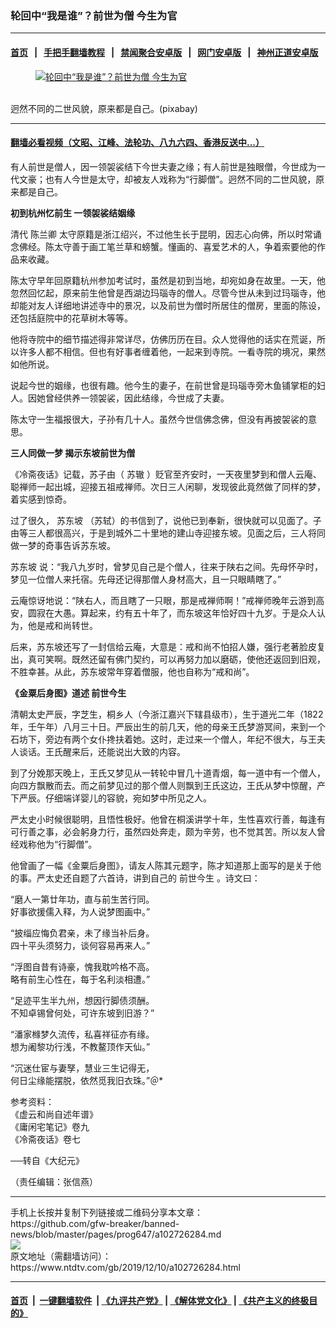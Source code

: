 ### 轮回中“我是谁”？前世为僧 今生为官
------------------------

#### [首页](https://github.com/gfw-breaker/banned-news/blob/master/README.md) &nbsp;&nbsp;|&nbsp;&nbsp; [手把手翻墙教程](https://github.com/gfw-breaker/guides/wiki) &nbsp;&nbsp;|&nbsp;&nbsp; [禁闻聚合安卓版](https://github.com/gfw-breaker/bn-android) &nbsp;&nbsp;|&nbsp;&nbsp; [网门安卓版](https://github.com/oGate2/oGate) &nbsp;&nbsp;|&nbsp;&nbsp; [神州正道安卓版](https://github.com/SzzdOgate/update) 



<div><div class="featured_image">
 <a href="https://i.ntdtv.com/assets/uploads/2019/12/2019-12-10_135726.jpg" target="_blank">
  <figure>
   <img alt="轮回中“我是谁”？前世为僧 今生为官" src="https://i.ntdtv.com/assets/uploads/2019/12/2019-12-10_135726-800x450.jpg"/>
  </figure><br/>
 </a>
 <span class="caption">
  迥然不同的二世风貌，原来都是自己。(pixabay)
 </span>
</div>
</div><hr/>

#### [翻墙必看视频（文昭、江峰、法轮功、八九六四、香港反送中...）](https://github.com/gfw-breaker/banned-news/blob/master/pages/link3.md)

<div><div class="post_content" itemprop="articleBody">
 <p>
  有人前世是僧人，因一领袈裟结下今世夫妻之缘；有人前世是独眼僧，今世成为一代文豪；也有人今世是太守，却被友人戏称为“行脚僧”。迥然不同的二世风貌，原来都是自己。
 </p>
 <p>
  <strong>
   初到杭州忆前生 一领袈裟结姻缘
  </strong>
 </p>
 <p>
  清代
  <ok href="https://www.ntdtv.com/gb/陈兰卿.htm">
   陈兰卿
  </ok>
  太守原籍是浙江绍兴，不过他生长于昆明，因志心向佛，所以时常诵念佛经。陈太守善于画工笔兰草和螃蟹。懂画的、喜爱艺术的人，争着索要他的作品来收藏。
 </p>
 <p>
  陈太守早年回原籍杭州参加考试时，虽然是初到当地，却宛如身在故里。一天，他忽然回忆起，原来前生他曾是西湖边玛瑙寺的僧人。尽管今世从未到过玛瑙寺，他却能对友人详细地讲述寺中的景况，以及前世为僧时所居住的僧房，里面的陈设，还包括庭院中的花草树木等等。
 </p>
 <p>
  他将寺院中的细节描述得非常详尽，仿佛历历在目。众人觉得他的话实在荒诞，所以许多人都不相信。但也有好事者缠着他，一起来到寺院。一看寺院的境况，果然如他所说。
 </p>
 <p>
  说起今世的姻缘，也很有趣。他今生的妻子，在前世曾是玛瑙寺旁木鱼铺掌柜的妇人。因她曾经供养一领袈裟，因此结缘，今世成了夫妻。
 </p>
 <p>
  陈太守一生福报很大，子孙有几十人。虽然今世信佛念佛，但没有再披袈裟的意思。
 </p>
 <p>
  <strong>
   三人同做一梦 揭示东坡前世为僧
  </strong>
 </p>
 <p>
  《冷斋夜话》记载，苏子由（
  <ok href="https://www.ntdtv.com/gb/苏辙.htm">
   苏辙
  </ok>
  ）贬官至齐安时，一天夜里梦到和僧人云庵、聪禅师一起出城，迎接五祖戒禅师。次日三人闲聊，发现彼此竟然做了同样的梦，着实感到惊奇。
 </p>
 <p>
  过了很久，
  <ok href="https://www.ntdtv.com/gb/苏东坡.htm">
   苏东坡
  </ok>
  （苏轼）的书信到了，说他已到奉新，很快就可以见面了。子由等三人都很高兴，于是到城外二十里地的建山寺迎接东坡。见面之后，三人将同做一梦的奇事告诉苏东坡。
 </p>
 <p>
  <ok href="https://www.ntdtv.com/gb/苏东坡.htm">
   苏东坡
  </ok>
  说：“我八九岁时，曾梦见自己是个僧人，往来于陕右之间。先母怀孕时，梦见一位僧人来托宿。先母还记得那僧人身材高大，且一只眼睛瞎了。”
 </p>
 <p>
  云庵惊讶地说：“陕右人，而且瞎了一只眼，那是戒禅师啊！”戒禅师晚年云游到高安，圆寂在大愚。算起来，约有五十年了，而东坡这年恰好四十九岁。于是众人认为，他是戒和尚转世。
 </p>
 <p>
  后来，苏东坡还写了一封信给云庵，大意是：戒和尚不怕招人嫌，强行老著脸皮复出，真可笑啊。既然还留有佛门契约，可以再努力加以磨砺，使他还返回到旧观，不胜幸甚。从此，苏东坡常年穿着僧服，他也自称为“戒和尚”。
 </p>
 <p>
  <strong>
   《金粟后身图》道述
   <ok href="https://www.ntdtv.com/gb/前世今生.htm">
    前世今生
   </ok>
  </strong>
 </p>
 <p>
  清朝太史严辰，字芝生，桐乡人（今浙江嘉兴下辖县级市），生于道光二年（1822年，壬午年）八月三十日。严辰出生的前几天，他的母亲王氏梦游冥间，来到一个石坊下，旁边有两个女仆搀扶着她。这时，走过来一个僧人，年纪不很大，与王夫人谈话。王氏醒来后，还能说出大致的内容。
 </p>
 <p>
  到了分娩那天晚上，王氏又梦见从一转轮中冒几十道青烟，每一道中有一个僧人，向四方飘散而去。而之前梦见过的那个僧人则飘到王氏这边，王氏从梦中惊醒，产下严辰。仔细端详婴儿的容貌，宛如梦中所见之人。
 </p>
 <p>
  严太史小时候很聪明，且悟性极好。他曾在桐溪讲学十年，生性喜欢行善，每逢有可行善之事，必会躬身力行，虽然四处奔走，颇为辛劳，也不觉其苦。所以友人曾经戏称他为“行脚僧”。
 </p>
 <p>
  他曾画了一幅《金粟后身图》，请友人陈其元题字，陈才知道那上面写的是关于他的事。严太史还自题了六首诗，讲到自己的
  <ok href="https://www.ntdtv.com/gb/前世今生.htm">
   前世今生
  </ok>
  。诗文曰：
 </p>
 <p>
  “磨人一第廿年功，直与前生苦行同。
  <br/>
  好事欲援儒入释，为人说梦图画中。”
 </p>
 <p>
  “披缁应悔负君亲，未了缘当补后身。
  <br/>
  四十平头须努力，谈何容易再来人。”
 </p>
 <p>
  “浮图自昔有诗豪，愧我耽吟格不高。
  <br/>
  略有前生心性在，每于名利淡相遭。”
 </p>
 <p>
  “足迹平生半九州，想因行脚债须酬。
  <br/>
  不知卓锡曾何处，可许东坡到旧游？”
 </p>
 <p>
  “潘家橼梦久流传，私喜祥征亦有缘。
  <br/>
  想为阇黎功行浅，不教鳌顶作天仙。”
 </p>
 <p>
  “沉迷仕宦与妻孥，慧业三生记得无，
  <br/>
  何日尘缘能摆脱，依然觅我旧衣珠。”＠*
 </p>
 <p>
  参考资料：
  <br/>
  《虚云和尚自述年谱》
  <br/>
  《庸闲宅笔记》卷九
  <br/>
  《冷斋夜话》卷七
 </p>
 <p>
  ──转自《大纪元》
 </p>
 <p>
  （责任编辑：张信燕）
 </p>
 <div class="single_ad">
 </div>
</div>
</div>
<hr/>
手机上长按并复制下列链接或二维码分享本文章：<br/>
https://github.com/gfw-breaker/banned-news/blob/master/pages/prog647/a102726284.md <br/>
<a href='https://github.com/gfw-breaker/banned-news/blob/master/pages/prog647/a102726284.md'><img src='https://github.com/gfw-breaker/banned-news/blob/master/pages/prog647/a102726284.md.png'/></a> <br/>
原文地址（需翻墙访问）：https://www.ntdtv.com/gb/2019/12/10/a102726284.html


------------------------
#### [首页](https://github.com/gfw-breaker/banned-news/blob/master/README.md) &nbsp;|&nbsp; [一键翻墙软件](https://github.com/gfw-breaker/nogfw/blob/master/README.md) &nbsp;| [《九评共产党》](https://github.com/gfw-breaker/9ping.md/blob/master/README.md#九评之一评共产党是什么) | [《解体党文化》](https://github.com/gfw-breaker/jtdwh.md/blob/master/README.md) | [《共产主义的终极目的》](https://github.com/gfw-breaker/gczydzjmd.md/blob/master/README.md)


<img src='http://gfw-breaker.win/banned-news/pages/prog647/a102726284.md' width='0px' height='0px'/>